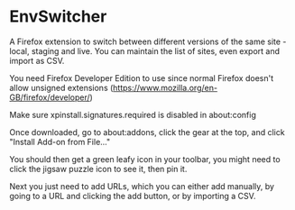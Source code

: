 # EnvSwitcher

A Firefox extension to switch between different versions of the same site - local, staging and live.
You can maintain the list of sites, even export and import as CSV.

You need Firefox Developer Edition to use since normal Firefox doesn't allow unsigned extensions (https://www.mozilla.org/en-GB/firefox/developer/)

Make sure xpinstall.signatures.required is disabled in about:config

Once downloaded, go to about:addons, click the gear at the top, and click "Install Add-on from File..."

You should then get a green leafy icon in your toolbar, you might need to click the jigsaw puzzle icon to see it, then pin it.

Next you just need to add URLs, which you can either add manually, by going to a URL and clicking the add button, or by importing a CSV.
